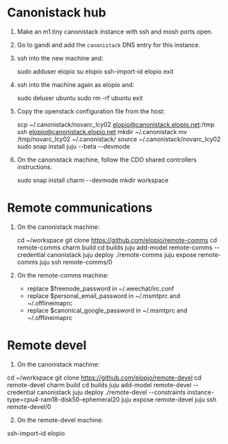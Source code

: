 # Canonistack hub

 1. Make an m1.tiny canonistack instance with ssh and mosh ports open.
 2. Go to gandi and add the `canonistack` DNS entry for this instance.
 3. ssh into the new machine and:

    sudo adduser elopio
    su elopio
    ssh-import-id elopio
    exit

 4. ssh into the machine again as elopio and:

    sudo deluser ubuntu
    sudo rm -rf ubuntu
    exit

 5. Copy the openstack configuration file from the host:

    scp ~/.canonistack/novarc_lcy02 elopio@canonistack.elopio.net:/tmp
    ssh elopio@canonistack.elopio.net
    mkdir ~/.canonistack
    mv /tmp/novarc_lcy02 ~/.canonistack/
    source ~/.canonistack/novarc_lcy02
    sudo snap install juju --beta --devmode

 6. On the canonistack machine, follow the CDO shared controllers instructions.

    sudo snap install charm --devmode
    mkdir workspace

# Remote communications

 1. On the canonistack machine:

    cd ~/workspace
    git clone https://github.com/elopio/remote-comms
    cd remote-comms
    charm build
    cd builds
    juju add-model remote-comms --credential canonistack
    juju deploy ./remote-comms
    juju expose remote-comms
    juju ssh remote-comms/0

 2. On the remote-comms machine:

    * replace $freenode_password in ~/.weechat/irc.conf
    * replace $personal_email_password in ~/.msmtprc and ~/.offlineimaprc
    * replace $canonical_google_password in ~/.msmtprc and ~/.offlineimaprc

# Remote devel

 1. On the canonistack machine:

   cd ~/workspace
   git clone https://github.com/elopio/remote-devel
   cd remote-devel
   charm build
   cd builds
   juju add-model remote-devel --credential canonistack
   juju deploy ./remote-devel --constraints instance-type=cpu4-ram18-disk50-ephemeral20
   juju expose remote-devel
   juju ssh remote-devel/0

 2. On the remote-devel machine:

   ssh-import-id elopio

